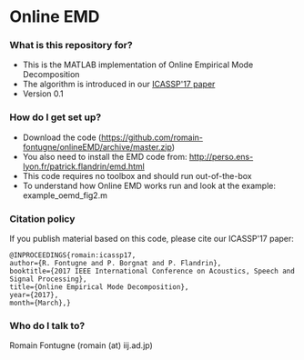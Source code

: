 # Online EMD #


### What is this repository for? ###

* This is the MATLAB implementation of Online Empirical Mode Decomposition
* The algorithm is introduced in our [ICASSP'17 paper](http://www.iij-ii.co.jp/en/lab/researchers/romain/papers/romain_icassp2017.pdf)
* Version 0.1


### How do I get set up? ###

* Download the code (https://github.com/romain-fontugne/onlineEMD/archive/master.zip)
* You also need to install the EMD code from: http://perso.ens-lyon.fr/patrick.flandrin/emd.html
* This code requires no toolbox and should run out-of-the-box
* To understand how Online EMD works run and look at the example: example_oemd_fig2.m

### Citation policy ###

If you publish material based on this code, please cite our ICASSP'17 paper:
```
@INPROCEEDINGS{romain:icassp17, 
author={R. Fontugne and P. Borgnat and P. Flandrin}, 
booktitle={2017 IEEE International Conference on Acoustics, Speech and Signal Processing}, 
title={Online Empirical Mode Decomposition}, 
year={2017}, 
month={March},}
```

### Who do I talk to? ###

Romain Fontugne (romain (at) iij.ad.jp)
